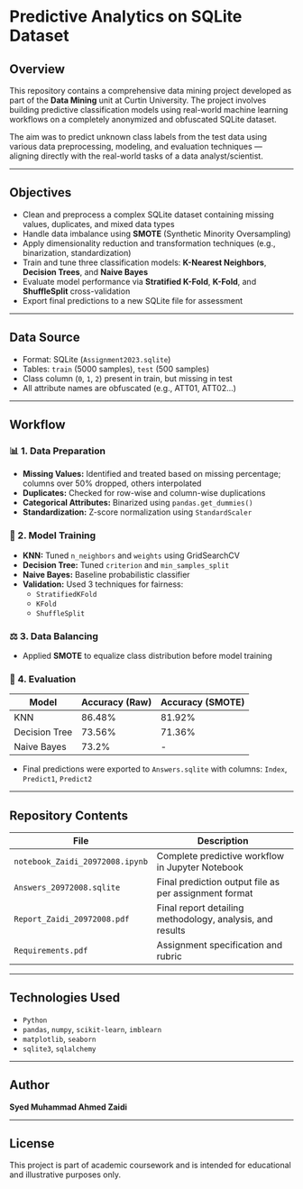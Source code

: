 # Predictive Analytics on SQLite Dataset 

## Overview
This repository contains a comprehensive data mining project developed as part of the **Data Mining** unit at Curtin University. The project involves building predictive classification models using real-world machine learning workflows on a completely anonymized and obfuscated SQLite dataset.

The aim was to predict unknown class labels from the test data using various data preprocessing, modeling, and evaluation techniques — aligning directly with the real-world tasks of a data analyst/scientist.

---

## Objectives
- Clean and preprocess a complex SQLite dataset containing missing values, duplicates, and mixed data types
- Handle data imbalance using **SMOTE** (Synthetic Minority Oversampling)
- Apply dimensionality reduction and transformation techniques (e.g., binarization, standardization)
- Train and tune three classification models: **K-Nearest Neighbors**, **Decision Trees**, and **Naive Bayes**
- Evaluate model performance via **Stratified K-Fold**, **K-Fold**, and **ShuffleSplit** cross-validation
- Export final predictions to a new SQLite file for assessment

---

## Data Source
- Format: SQLite (`Assignment2023.sqlite`)
- Tables: `train` (5000 samples), `test` (500 samples)
- Class column (`0`, `1`, `2`) present in train, but missing in test
- All attribute names are obfuscated (e.g., ATT01, ATT02...)

---

## Workflow
### 📊 1. Data Preparation
- **Missing Values:** Identified and treated based on missing percentage; columns over 50% dropped, others interpolated
- **Duplicates:** Checked for row-wise and column-wise duplications
- **Categorical Attributes:** Binarized using `pandas.get_dummies()`
- **Standardization:** Z-score normalization using `StandardScaler`

### 🧪 2. Model Training
- **KNN:** Tuned `n_neighbors` and `weights` using GridSearchCV
- **Decision Tree:** Tuned `criterion` and `min_samples_split`
- **Naive Bayes:** Baseline probabilistic classifier
- **Validation:** Used 3 techniques for fairness:
  - `StratifiedKFold`
  - `KFold`
  - `ShuffleSplit`

### ⚖️ 3. Data Balancing
- Applied **SMOTE** to equalize class distribution before model training

### 🧮 4. Evaluation
| Model              | Accuracy (Raw) | Accuracy (SMOTE) |
|-------------------|----------------|------------------|
| KNN               | 86.48%         | 81.92%           |
| Decision Tree     | 73.56%         | 71.36%           |
| Naive Bayes       | 73.2%          | -                |

- Final predictions were exported to `Answers.sqlite` with columns: `Index`, `Predict1`, `Predict2`

---

## Repository Contents
| File | Description |
|------|-------------|
| `notebook_Zaidi_20972008.ipynb` | Complete predictive workflow in Jupyter Notebook |
| `Answers_20972008.sqlite` | Final prediction output file as per assignment format |
| `Report_Zaidi_20972008.pdf` | Final report detailing methodology, analysis, and results |
| `Requirements.pdf` | Assignment specification and rubric |

---

## Technologies Used
- `Python`
- `pandas`, `numpy`, `scikit-learn`, `imblearn`
- `matplotlib`, `seaborn`
- `sqlite3`, `sqlalchemy`

---

## Author
**Syed Muhammad Ahmed Zaidi**  


---

## License
This project is part of academic coursework and is intended for educational and illustrative purposes only.

